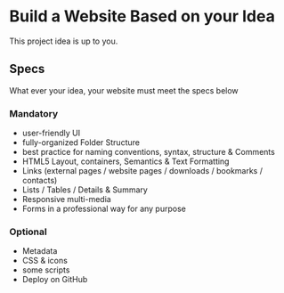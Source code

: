# Build a Website Based on your Idea
This project idea is up to you.

## Specs
What ever your idea, your website must meet the specs below

### Mandatory
- user-friendly UI
- fully-organized Folder Structure
- best practice for naming conventions, syntax, structure & Comments
- HTML5 Layout, containers, Semantics & Text Formatting
- Links (external pages / website pages / downloads / bookmarks / contacts)
- Lists / Tables / Details & Summary
- Responsive multi-media
- Forms in a professional way for any purpose

### Optional
- Metadata
- CSS & icons
- some scripts
- Deploy on GitHub
